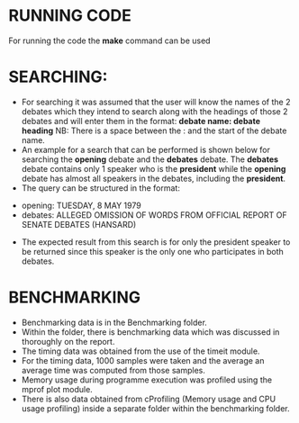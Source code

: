 

# RUNNING CODE
For running the code the **make** command can be used

# SEARCHING:
- For searching it was assumed that the user will know the names of the 2 debates which they intend to search along with the headings of those 2 debates and will enter them in the format:
**debate name: debate heading** 
NB: There is a space between the : and the start of the debate name.
- An example for a search that can be performed is shown below for searching the **opening** debate and the **debates** debate. The **debates** debate contains only 1 speaker who is the **president** while the **opening** debate has almost all speakers in the debates, including the **president**. 
- The query can be structured in the format:

* opening: TUESDAY, 8 MAY 1979
* debates: ALLEGED OMISSION OF WORDS FROM OFFICIAL REPORT OF SENATE DEBATES (HANSARD)

- The expected result from this search is for only the president speaker to be returned since this speaker is the only one who participates in both debates.

# BENCHMARKING

- Benchmarking data is in the Benchmarking folder.
- Within the folder, there is benchmarking data which was discussed in thoroughly on the report.
- The timing data was obtained from the use of the timeit module.
- For the timing data, 1000 samples were taken and the average an average time was computed from those samples.
- Memory usage during programme execution was profiled using the mprof plot module.
- There is also data obtained from cProfiling (Memory usage and CPU usage profiling) inside a separate folder within the benchmarking folder.
